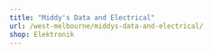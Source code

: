 ```yaml
---
title: "Middy's Data and Electrical"
url: /west-melbourne/middys-data-and-electrical/
shop: Elektronik
---
```

